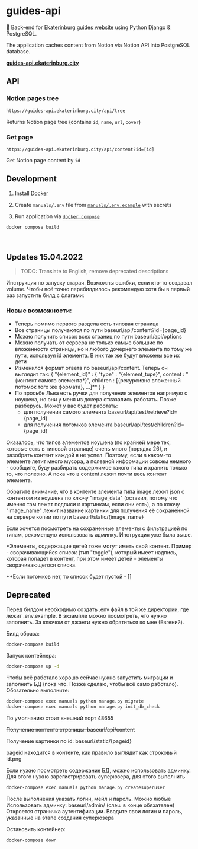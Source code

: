 # guides-api

📗 Back-end for [Ekaterinburg guides website](https://github.com/ekaterinburgdev/guides) using Python Django & PostgreSQL.

The application caches content from Notion via Notion API into PostgreSQL database.

**[guides-api.ekaterinburg.city](https://guides-api.ekaterinburg.city)**

## API

### Notion pages tree 
```
https://guides-api.ekaterinburg.city/api/tree
```
Returns Notion page tree (contains `id`, `name`, `url`, `cover`)

### Get page
```
https://guides-api.ekaterinburg.city/api/content?id=[id]
```
Get Notion page content by `id`


## Development

1. Install [Docker](https://docs.docker.com/get-docker/)

2. Create `manuals/.env` file from [`manuals/.env.example`](https://github.com/ekaterinburgdev/guides-api/blob/main/manuals/.env.example) with secrets

3. Run application via [`docker compose`](https://docs.docker.com/compose/)
```bash
docker compose build
```

<br />

## Updates 15.04.2022

> TODO: Translate to English, remove deprecated descriptions

Инструкция по запуску старая. Возможны ошибки, если кто-то создавал volume. Чтобы всё точно перебилдилось рекомендую хотя бы в первый раз запустить билд с флагами:


### Новые возможности:

- Теперь помимо первого раздела есть типовая страница
- Все страницы получаются по пути baseurl/api/content?id={page_id}
- Можно получить список всех страниц по пути baseurl/api/options
- Можно получать от сервера не только самые большие по вложенности страницы, но и любого дочернего элемента по тому же пути, используя id элемента. В них так же будут вложены все их дети
- Изменился формат ответа по baseurl/api/content. Теперь он выглядит так: { "{element_id}" : { "type" : "{element_tupe}", content : "{контент самого элемента*}", children : [{рекурсивно вложенный потомок того же формата}, ...]** } }
- По просьбе Льва есть ручки для получения элементов напрямую с ноушена, но они у меня из докера отказались работать. Позже разберусь. Может у вас будет работать:
    - для получения самого элемента baseurl/api/test/retrieve?id={page_id}
    - для получения потомков элемента baseurl/api/test/children?id={page_id}

Оказалось, что типов элементов ноушена (по крайней мере тех, которые есть в типовой странице) очень много (порядка 26), и разобрать контент каждой я не успел. Поэтому, если в каком-то элементе летит много мусора, а полезной информации совсем немного - сообщите, буду разбирать содержимое такого типа и хранить только то, что полезно. А пока что в content лежит почти весь контент элемента.

Обратите внимание, что в контенте элемента типа image лежит json с контентом из ноушена по ключу "image_data" (оставил, потому что именно там лежат подписи к картинкам, если они есть), а по ключу "image_name" лежит название картинки для получения её сохраненной на сервере копии по пути baseurl/static/{image_name}

Если хочется посмотреть на сохраненные элементы с фильтрацией по типам, рекомендую использовать админку. Инструкция уже была выше.

*Элементы, содержащие детей тоже могут иметь свой контент. Пример - сворачивающийся список (тип "toggle"), который имеет надпись, которая попадет в контент, при этом имеет детей - элементы сворачивающегося списка.

**Если потомков нет, то список будет пустой - []

## Deprecated

Перед билдом необходимо создать .env файл в той же директории, где лежит .env.example. В экзампле можно посмотреть, что нужно заполнить. За ключом от джанги нужно обратиться ко мне (Евгений).

Билд образа: 
``` bash
docker-compose build
```

Запуск контейнера:
``` bash
docker-compose up -d
```

Чтобы всё работало хорошо сейчас нужно запустить миграции и заполнить БД (пока что. Позже сделаю, чтобы всё само работало). Обязательно выполните:
``` bash
docker-compose exec manuals python manage.py migrate
docker-compose exec manuals python manage.py init_db_check
```

По умолчанию стоит внешний порт 48655

~~Получение контента страницы: baseurl/api/content~~

Получение картинки по id: baseurl/static/{pageid}

pageid находится в контенте, как правило выглядит как строковый id.png

Если нужно посмотреть содержание БД, можно использовать админку. Для этого нужно зарегистрировать суперюзера, для этого выполнить
``` bash
docker-compose exec manuals python manage.py createsuperuser 
```
После выполнения указать логин, мейл и пароль. Можно любые
Использовать админку: baseurl/admin/
(слэш в конце обязателен)
Откроется страничка аутентификации. Вводите свои логин и пароль, указанные на этапе создания суперюзера

Остановить контейнер: 
``` bash
docker-compose down
```
